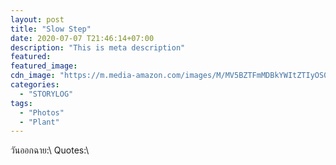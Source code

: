 ```yaml
---
layout: post
title: "Slow Step"
date: 2020-07-07 T21:46:14+07:00
description: "This is meta description"
featured:
featured_image:
cdn_image: "https://m.media-amazon.com/images/M/MV5BZTFmMDBkYWItZTIyOS00ZTBlLThmZTItZGQ4YzZiYmM2MDEyXkEyXkFqcGdeQXVyMjQ0OTA1Nzc@.jpg"
categories:
  - "STORYLOG"
tags:
  - "Photos"
  - "Plant"
---
```

วันออกฉาย:\\
Quotes:\\
